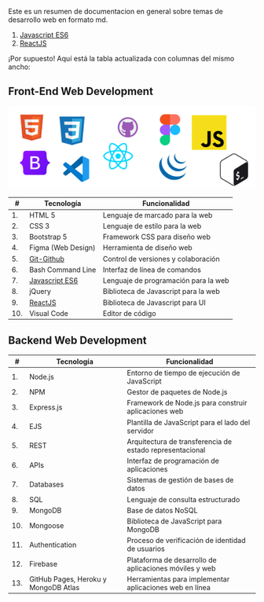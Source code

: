 Este es un resumen de documentacion en general sobre temas de desarrollo web en formato md.


1.  [Javascript ES6](./02-Fronted/01-JavaScript.md)
2.  [ ReactJS](./02-Fronted/02-ReactJS.md)





¡Por supuesto! Aquí está la tabla actualizada con columnas del mismo ancho:

##  Front-End Web Development

![Day 5](./images/Banner.png)

| #  | Tecnología                   | Funcionalidad                                    |
|----|-------------------------------|--------------------------------------------------|
| 1. | HTML 5                        | Lenguaje de marcado para la web                  |
| 2. | CSS 3                         | Lenguaje de estilo para la web                   |
| 3. | Bootstrap 5                   | Framework CSS para diseño web                    |
| 4. | Figma (Web Design)            | Herramienta de diseño web                        |
| 5. | [Git-Github](./01-Bases/00-GitGithub.md)| Control de versiones y colaboración       |
| 6. | Bash Command Line             | Interfaz de línea de comandos                     |
| 7. | [Javascript ES6](./02-Fronted/01-JavaScript.md)| Lenguaje de programación para la web |
| 8. | jQuery                        | Biblioteca de Javascript para la web             |
| 9. | [ReactJS](./02-Fronted/02-ReactJS.md)| Biblioteca de Javascript para UI           |
| 10.| Visual Code                   | Editor de código                                 |


##  Backend Web Development

| #  | Tecnología                    | Funcionalidad                                    |
|----|-------------------------------|--------------------------------------------------|
| 1. | Node.js                       | Entorno de tiempo de ejecución de JavaScript     |
| 2. | NPM                           | Gestor de paquetes de Node.js                    |
| 3. | Express.js                    | Framework de Node.js para construir aplicaciones web |
| 4. | EJS                           | Plantilla de JavaScript para el lado del servidor |
| 5. | REST                          | Arquitectura de transferencia de estado representacional |
| 6. | APIs                          | Interfaz de programación de aplicaciones         |
| 7. | Databases                     | Sistemas de gestión de bases de datos             |
| 8. | SQL                           | Lenguaje de consulta estructurado                 |
| 9. | MongoDB                       | Base de datos NoSQL                              |
| 10.| Mongoose                      | Biblioteca de JavaScript para MongoDB            |
| 11.| Authentication                | Proceso de verificación de identidad de usuarios |
| 12.| Firebase                      | Plataforma de desarrollo de aplicaciones móviles y web |
| 13.| GitHub Pages, Heroku y MongoDB Atlas | Herramientas para implementar aplicaciones web en línea |
  
</table>